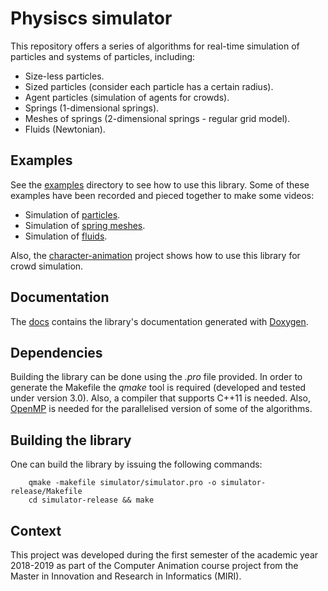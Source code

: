 # Physiscs simulator

This repository offers a series of algorithms for real-time simulation of particles
and systems of particles, including:
- Size-less particles.
- Sized particles (consider each particle has a certain radius).
- Agent particles (simulation of agents for crowds).
- Springs (1-dimensional springs).
- Meshes of springs (2-dimensional springs - regular grid model).
- Fluids (Newtonian).

## Examples

See the [examples](https://github.com/lluisalemanypuig/physics-simulator/tree/master/examples)
directory to see how to use this library. Some of these examples have been
recorded and pieced together to make some videos:
- Simulation of [particles](https://youtu.be/cjhv6R0XVQ0).
- Simulation of [spring meshes](https://youtu.be/mnILFxv_1is).
- Simulation of [fluids](https://youtu.be/15qUi43HnmI).

Also, the [character-animation](https://github.com/lluisalemanypuig/character-animation/) project shows how to
use this library for crowd simulation.

## Documentation

The [docs](https://github.com/lluisalemanypuig/physics-simulator/tree/master/docs) contains the library's
documentation generated with [Doxygen](http://www.doxygen.nl/).

## Dependencies

Building the library can be done using the _.pro_ file provided. In order to generate
the Makefile the _qmake_ tool is required (developed and tested under version 3.0). Also,
a compiler that supports C++11 is needed. Also, [OpenMP](http://www.openmp.org/) is needed
for the parallelised version of some of the algorithms.

## Building the library

One can build the library by issuing the following commands:

        qmake -makefile simulator/simulator.pro -o simulator-release/Makefile
        cd simulator-release && make

## Context

This project was developed during the first semester of the academic
year 2018-2019 as part of the Computer Animation course project from the
Master in Innovation and Research in Informatics (MIRI).
